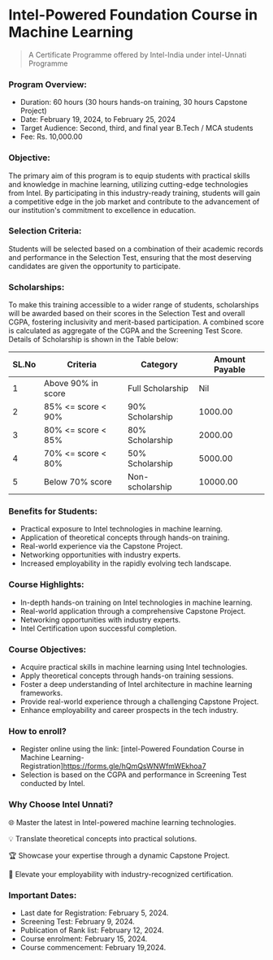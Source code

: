 # Intel-Powered Foundation Course in Machine Learning
> A Certificate Programme offered by Intel-India under intel-Unnati Programme

### Program Overview:

* Duration: 60 hours (30 hours hands-on training, 30 hours Capstone Project)
* Date: February 19, 2024, to February 25, 2024
* Target Audience: Second, third, and final year B.Tech / MCA students
* Fee: Rs. 10,000.00
### Objective:
The primary aim of this program is to equip students with practical skills and knowledge in machine learning, utilizing cutting-edge technologies from Intel. By participating in this industry-ready training, students will gain a competitive edge in the job market and contribute to the advancement of our institution's commitment to excellence in education.

### Selection Criteria:
Students will be selected based on a combination of their academic records and performance in the Selection Test, ensuring that the most deserving candidates are given the opportunity to participate.

### Scholarships:
To make this training accessible to a wider range of students, scholarships will be awarded based on their scores in the Selection Test and overall CGPA, fostering inclusivity and merit-based participation. A combined score is calculated as aggregate of the CGPA and the Screening Test Score. Details of Scholarship is shown in the Table below:


| SL.No | Criteria             | Category           | Amount Payable |
|-------|----------------------|--------------------|-----------------|
| 1     | Above 90% in score   | Full Scholarship   | Nil             |
| 2     | 85% <= score < 90%  | 90% Scholarship    | 1000.00         |
| 3     | 80% <= score < 85%   | 80% Scholarship    | 2000.00         |
| 4     | 70% <= score < 80%   | 50% Scholarship    | 5000.00         |
| 5     | Below 70% score      | Non-scholarship    | 10000.00        |

### Benefits for Students:

* Practical exposure to Intel technologies in machine learning.
* Application of theoretical concepts through hands-on training.
* Real-world experience via the Capstone Project.
* Networking opportunities with industry experts.
* Increased employability in the rapidly evolving tech landscape.

### Course Highlights:
*	In-depth hands-on training on Intel technologies in machine learning.
*	Real-world application through a comprehensive Capstone Project.
*	Networking opportunities with industry experts.
*	Intel Certification upon successful completion.

### Course Objectives:
*	Acquire practical skills in machine learning using Intel technologies.
*	Apply theoretical concepts through hands-on training sessions.
*	Foster a deep understanding of Intel architecture in machine learning frameworks.
*	Provide real-world experience through a challenging Capstone Project.
*	Enhance employability and career prospects in the tech industry.

### How to enroll?
* 	Register online using the link: [intel-Powered Foundation Course in Machine Learning- Registration]<https://forms.gle/hQmQsWNWfmWEkhoa7>
* 	Selection is based on the CGPA and performance in Screening Test conducted by Intel.
  
### Why Choose Intel Unnati?

🌐 Master the latest in Intel-powered machine learning technologies.

💡 Translate theoretical concepts into practical solutions.

🏆 Showcase your expertise through a dynamic Capstone Project.

🚀 Elevate your employability with industry-recognized certification.

### Important Dates:

* Last date for Registration: February 5, 2024.
* Screening Test: February 9, 2024.
* Publication of Rank list: February 12, 2024.
* Course enrolment: February 15, 2024.
* Course commencement: February 19,2024.
